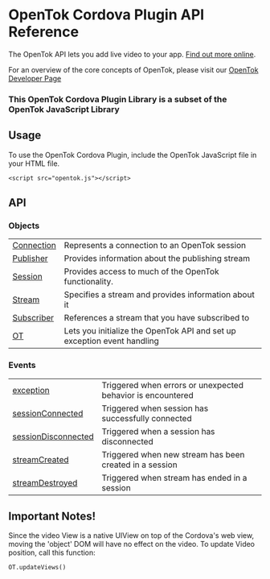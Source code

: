 # OpenTok Cordova Plugin API Reference

The OpenTok API lets you add live video to your app. [Find out more online](http://www.tokbox.com/platform).

For an overview of the core concepts of OpenTok, please visit our [OpenTok Developer Page](https://tokbox.com/developer/)

### This OpenTok Cordova Plugin Library is a subset of the OpenTok JavaScript Library

## Usage

To use the OpenTok Cordova Plugin, include the OpenTok JavaScript file in your HTML file.

` <script src="opentok.js"></script> `

## API

### Objects

<table>
	<tr>
		<td>
      <a href="/docs/connection.md">Connection</a>
    </td>
    <td>Represents a connection to an OpenTok session</td>
	</tr>
	<tr>
		<td>
      <a href="/docs/publisher.md">Publisher</a>
    </td>
    <td>Provides information about the publishing stream</td>
	</tr>
	<tr>
		<td>
      <a href="/docs/session.md">Session</a>
    </td>
    <td>Provides access to much of the OpenTok functionality.</td>
	</tr>
	<tr>
		<td>
      <a href="/docs/stream.md">Stream</a>
    </td>
    <td>Specifies a stream and provides information about it</td>
	</tr>
	<tr>
		<td>
      <a href="/docs/subscriber.md">Subscriber</a>
    </td>
    <td>References a stream that you have subscribed to</td>
	</tr>
	<tr>
		<td>
      <a href="/docs/ot.md">OT</a>
    </td>
    <td>Lets you initialize the OpenTok API and set up exception event handling</td>
	</tr>
</table>


### Events

<table>
	<tr>
		<td>
      <a href="/docs/exceptionEvent.md">exception</a>
    </td>
		<td>Triggered when errors or unexpected behavior is encountered</td>
	</tr>
	<tr>
		<td>
      <a href="/docs/sessionEvents.md">sessionConnected</a>
    </td>
		<td>Triggered when session has successfully connected</td>
	</tr>
	<tr>
		<td>
      <a href="/docs/sessionEvents.md">sessionDisconnected</a>
    </td>
		<td>Triggered when a session has disconnected</td>
	</tr>
	<tr>
		<td>
      <a href="/docs/streamEvents.md">streamCreated</a>
    </td>
		<td>Triggered when new stream has been created in a session</td>
	</tr>
	<tr>
		<td>
      <a href="/docs/streamEvents.md">streamDestroyed</a>
    </td>
		<td>Triggered when stream has ended in a session</td>
	</tr>
</table>


## Important Notes!

Since the video View is a native UIView on top of the Cordova's web view, moving the 'object' DOM will have no effect on the video. To update Video position, call this function:

```
OT.updateViews()
```
